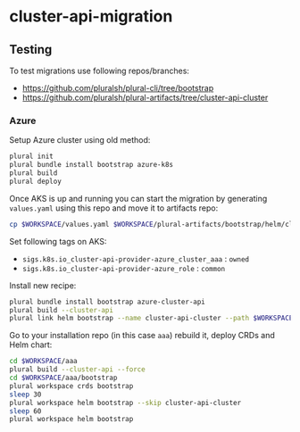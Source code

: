# cluster-api-migration

## Testing

To test migrations use following repos/branches:

- <https://github.com/pluralsh/plural-cli/tree/bootstrap>
- <https://github.com/pluralsh/plural-artifacts/tree/cluster-api-cluster>

### Azure

Setup Azure cluster using old method:

```sh
plural init
plural bundle install bootstrap azure-k8s
plural build
plural deploy
```

Once AKS is up and running you can start the migration by generating `values.yaml` using this repo and move it to artifacts repo:

```sh
cp $WORKSPACE/values.yaml $WORKSPACE/plural-artifacts/bootstrap/helm/cluster-api-cluster/
```

Set following tags on AKS:

- `sigs.k8s.io_cluster-api-provider-azure_cluster_aaa` : `owned`
- `sigs.k8s.io_cluster-api-provider-azure_role` : `common`

Install new recipe:

```sh
plural bundle install bootstrap azure-cluster-api
plural build --cluster-api
plural link helm bootstrap --name cluster-api-cluster --path $WORKSPACE/plural-artifacts/bootstrap/helm/cluster-api-cluster/
```

Go to your installation repo (in this case `aaa`) rebuild it, deploy CRDs and Helm chart:

```sh
cd $WORKSPACE/aaa
plural build --cluster-api --force
cd $WORKSPACE/aaa/bootstrap
plural workspace crds bootstrap
sleep 30
plural workspace helm bootstrap --skip cluster-api-cluster
sleep 60
plural workspace helm bootstrap
```
